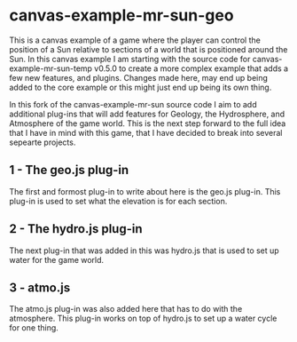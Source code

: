 # canvas-example-mr-sun-geo

This is a canvas example of a game where the player can control the position of a Sun relative to sections of a world that is positioned around the Sun. In this canvas example I am starting with the source code for canvas-example-mr-sun-temp v0.5.0 to create a more complex example that adds a few new features, and plugins. Changes made here, may end up being added to the core example or this might just end up being its own thing.

In this fork of the canvas-example-mr-sun source code I aim to add additional plug-ins that will add features for Geology, the Hydrosphere, and Atmosphere of the game world. This is the next step forward to the full idea that I have in mind with this game, that I have decided to break into several sepearte projects.

## 1 - The geo.js plug-in

The first and formost plug-in to write about here is the geo.js plug-in. This plug-in is used to set what the elevation is for each section.

## 2 - The hydro.js plug-in

The next plug-in that was added in this was hydro.js that is used to set up water for the game world.

## 3 - atmo.js

The atmo.js plug-in was also added here that has to do with the atmosphere. This plug-in works on top of hydro.js to set up a water cycle for one thing.